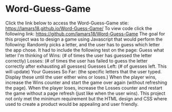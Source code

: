 # Word-Guess-Game
Click the link below to access the Word-Guess-Game stie:
https://lamars18.github.io/Word-Guess-Game/
To view code click the following link:
https://github.com/lamars18/Word-Guess-Game
The goal for this project was to design a game using Javascript that would perform the following:
Randomly picks a letter, and the user has to guess which letter the app chose. 
It had to include the following test on the page:
Guess what letter I'm thinking of
Wins: (# of times the user has guessed the letter correctly)
Losses: (# of times the user has failed to guess the letter correctly after exhausting all guesses)
Guesses Left: (# of guesses left. This will update)
Your Guesses So Far: (the specific letters that the user typed. Display these until the user either wins or loses.)
When the player wins, increase the Wins counter and start the game over again (without refreshing the page).
When the player loses, increase the Losses counter and restart the game without a page refresh (just like when the user wins).
This project not only met the minimum requirement but the HTML design and CSS where used to create a product would be appealing and user friendly. 
